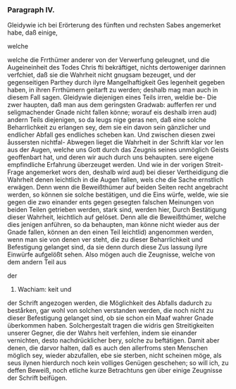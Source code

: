
<!-- Seite 372 -->
### Paragraph  IV. ###

Gleidywie ich bei Erörterung des fünften und rechsten Sabes angemerket habe, daß einige,

welche
<!-- Seite 373 -->
 welche die Frrthümer anderer von der Verwerfung 
 geleugnet, und die Augeineinheit des Todes Chris 
fti bekräftiget, nichts dertoweniger darinnen verfchiet, 
daß sie die Wahrheit nicht gnugsam bezeuget, und der 
gegenseitigen Parthey durch ilyre Mangelhaftigkeit Ges 
legenheit gegeben haben, in ihren Frrthümern geitarft 
zu werden; deshalb mag man auch in diesem Fall sagen. 
Gleidywie diejenigen eines Teils irren, weldie be- Die zwer 
haupten, daß man aus dem geringsten Gradwab: aufferfen 
rer und seligmachender Gnade nicht fallen könne; worauf eis 
deshalb irren aud) andern Teils diejenigen, so da leugs nige geras 
nen, daß eine solche Beharrlichkeit zu erlangen sey, dem sie ein 
davon sein gänzlicher und endlicher Abfall ges endliches 
scheben kan. Und zwischen diesen zwei åussersten nichtfal- 
Abwegen lieget die Wahrheit in der Schrift klar vor len aus der 
Augen, welche uns Gott durch das Zeugnis seines unmöglich 
 Geists geoffenbart hat, und deren wir auch durch uns behaupten. 
sere eigene empfindliche Erfahrung überzeuget werden. 
Und wie in der vorigen Streit-Frage angemerket wors 
den, deshalb wird aud) bei dieser Vertheidigung die 
Wahrheit denen leichtlich in die Augen fallen, wels 
che die Sache ernstlich erwägen. Denn wenn die 
Beweißthümer auf beiden Seiten recht angebracht 
werden, so können sie solche bestätigen, und die Eins 
würfe, welde, wie sie gegen die zwo einander ents 
 gegen gesegten falschen Meinungen von beiden 
Teilen getrieben werden, stark sind, werden hier, 
Durch Bestätigung dieser Wahrheit, leichtlich auf 
gelóset. Denn alle die Beweißthúmer, welche dies 
jenigen anführen, so da behaupten, man könne nicht 
wieder aus der Gnade fallen, können an den einen 
Teil leichtlid) angenommen werden, wenn man sie 
von denen ver steht, die zu dieser Beharrlichkeit und 
Befestigung gelanget sind, da sie denn durch diese Zus 
lassung ilyre Einwürfe aufgelößt sehen. Also mögen 
auch die Zeugnisse, welche von dem andern Teil aus 

der

1. Wachiam: keit und
<!-- Seite 374 -->
der Schrift angezogen werden, die Möglichkeit des Abfalls dadurch zu bestårken, gar wohl von solchen verstanden werden, die noch nicht zu dieser Befestigung gelanget sind, ob sie schon ein Maaf wahrer Gnade überkommen haben. Solchergestalt tragen die widris gen Streitigkeiten unserer Gegner, die der Wahrs heit verfehlen, indem sie einander vernichten, desto nachdrücklicher bery, solche zu beftátigen. Damit aber denen, die darvor halten, daß es auch den allerfroms sten Menschen möglich sey, wieder abzufallen, ebe sie sterben, nicht scheinen möge, als seus ilynen hierdurch noch kein volliges Genügen geschehen; so will ich, zu deffen Beweiß, noch etliche kurze Betrachtuns gen über einige Zeugnisse der Schrift beifügen.

